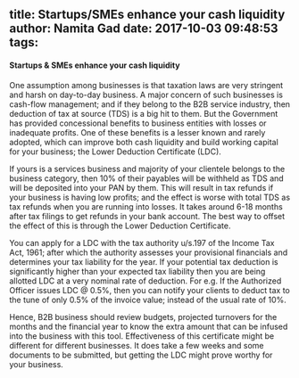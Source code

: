 title: Startups/SMEs enhance your cash liquidity
author: Namita Gad
date: 2017-10-03 09:48:53
tags:
---
#### Startups & SMEs enhance your cash liquidity

One assumption among businesses is that taxation laws are very stringent and harsh on day-to-day business. A major concern of such businesses is cash-flow management; and if they belong to the B2B service industry, then deduction of tax at source (TDS) is a big hit to them. But the Government has provided concessional benefits to business entities with losses or inadequate profits. One of these benefits is a lesser known and rarely adopted, which can improve both cash liquidity and build working capital for your business; the Lower Deduction Certificate (LDC). 

If yours is a services business and majority of your clientele belongs to the business category, then 10% of their payables will be withheld as TDS and will be deposited into your PAN by them. This will result in tax refunds if your business is having low profits; and the effect is worse with total TDS as tax refunds when you are running into losses. It takes around 6-18 months after tax filings to get refunds in your bank account. The best way to offset the effect of this is through the Lower Deduction Certificate. 

You can apply for a LDC with the tax authority u/s.197 of the Income Tax Act, 1961; after which the authority assesses your provisional financials and determines your tax liability for the year. If your potential tax deduction is significantly higher than your expected tax liability then you are being allotted LDC at a very nominal rate of deduction. For e.g. If the Authorized Officer issues LDC @ 0.5%, then you can notify your clients to deduct tax to the tune of only 0.5% of the invoice value; instead of the usual rate of 10%.

Hence, B2B business should review budgets, projected turnovers for the months and the financial year to know the extra amount that can be infused into the business with this tool. Effectiveness of this certificate might be different for different businesses. It does take a few weeks and some documents to be submitted, but getting the LDC might prove worthy for your business.